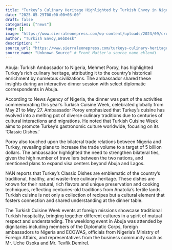 ```yaml
---
title: "Turkey’s Culinary Heritage Highlighted by Turkish Envoy in Nigeria"
date: "2025-05-25T00:00:00+03:00"
draft: false
categories: ["news"]
tags: []
image: "https://www.sierraleonepress.com/wp-content/uploads/2023/09/cropped-Sierra-Leone-Press-2-1.png"
author: "Turkish Envoy,WebDesk"
description: ""
source_url: "https://www.sierraleonepress.com/turkeys-culinary-heritage-highlighted-by-turkish-envoy-in-nigeria/"
source_name: "Unknown Source" # Front Matter'a source_name eklendi
---
```

Abuja: Turkish Ambassador to Nigeria, Mehmet Poroy, has highlighted Turkey’s rich culinary heritage, attributing it to the country’s historical enrichment by numerous civilizations. The ambassador shared these insights during an interactive dinner session with select diplomatic correspondents in Abuja.

According to News Agency of Nigeria, the dinner was part of the activities commemorating this year’s Turkish Cuisine Week, celebrated globally from May 21 to May 27. Ambassador Poroy emphasized that Turkey’s cuisine has evolved into a melting pot of diverse culinary traditions due to centuries of cultural interactions and migrations. He noted that Turkish Cuisine Week aims to promote Turkey’s gastronomic culture worldwide, focusing on its ‘Classic Dishes.’

Poroy also touched upon the bilateral trade relations between Nigeria and Turkey, revealing plans to increase the trade volume to a target of 5 billion dollars. The ambassador highlighted the need to strengthen bilateral ties, given the high number of trave
lers between the two nations, and mentioned plans to expand visa centers beyond Abuja and Lagos.

NAN reports that Turkey’s Classic Dishes are emblematic of the country’s traditional, healthy, and waste-free culinary heritage. These dishes are known for their natural, rich flavors and unique preservation and cooking techniques, reflecting centuries-old traditions from Anatolia’s fertile lands. Turkish cuisine is not only a collection of recipes but a cultural element that fosters connection and shared understanding at the dinner table.

The Turkish Cuisine Week events at foreign missions showcase traditional Turkish hospitality, bringing together different cultures in a spirit of mutual respect and understanding. The weeklong event in Abuja was attended by dignitaries including members of the Diplomatic Corps, foreign ambassadors to Nigeria and ECOWAS, officials from Nigeria’s Ministry of Foreign Affairs, and representatives from the business community such as Mr. Uche Osoka and Mr. Tevfik Demirel.